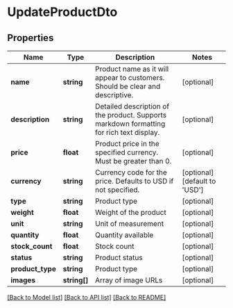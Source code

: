 # UpdateProductDto

## Properties
Name | Type | Description | Notes
------------ | ------------- | ------------- | -------------
**name** | **string** | Product name as it will appear to customers. Should be clear and descriptive. | [optional] 
**description** | **string** | Detailed description of the product. Supports markdown formatting for rich text display. | [optional] 
**price** | **float** | Product price in the specified currency. Must be greater than 0. | [optional] 
**currency** | **string** | Currency code for the price. Defaults to USD if not specified. | [optional] [default to 'USD']
**type** | **string** | Product type | [optional] 
**weight** | **float** | Weight of the product | [optional] 
**unit** | **string** | Unit of measurement | [optional] 
**quantity** | **float** | Quantity available | [optional] 
**stock_count** | **float** | Stock count | [optional] 
**status** | **string** | Product status | [optional] 
**product_type** | **string** | Product type | [optional] 
**images** | **string[]** | Array of image URLs | [optional] 

[[Back to Model list]](../../README.md#documentation-for-models) [[Back to API list]](../../README.md#documentation-for-api-endpoints) [[Back to README]](../../README.md)

